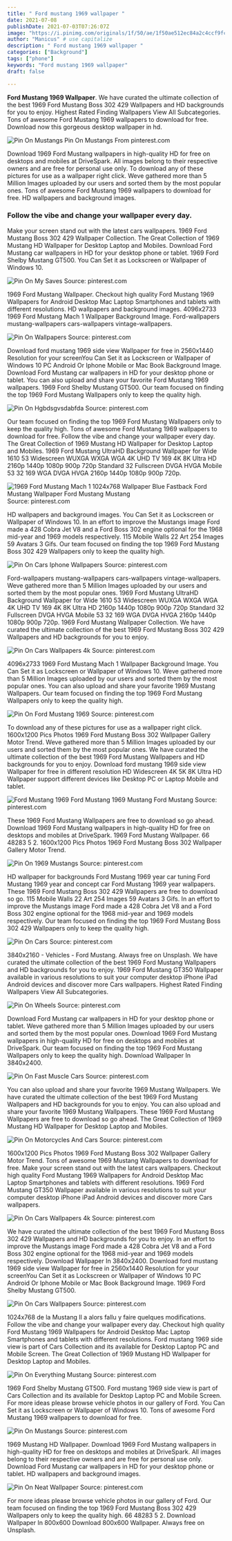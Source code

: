 ```yaml
---
title: " Ford mustang 1969 wallpaper "
date: 2021-07-08
publishDate: 2021-07-03T07:26:07Z
image: "https://i.pinimg.com/originals/1f/50/ae/1f50ae512ec84a2c4ccf9fca43349124.jpg"
author: "Manicus" # use capitalize
description: " Ford mustang 1969 wallpaper "
categories: ["Background"]
tags: ["phone"]
keywords: "Ford mustang 1969 wallpaper"
draft: false

---
```



**Ford Mustang 1969 Wallpaper**. We have curated the ultimate collection of the best 1969 Ford Mustang Boss 302 429 Wallpapers and HD backgrounds for you to enjoy. Highest Rated Finding Wallpapers View All Subcategories. Tons of awesome Ford Mustang 1969 wallpapers to download for free. Download now this gorgeous desktop wallpaper in hd.

![Pin On Mustangs](https://i.pinimg.com/originals/34/0c/4e/340c4e7001c1bc3c33f4004d7c76a89f.jpg "Pin On Mustangs")
Pin On Mustangs From pinterest.com


Download 1969 Ford Mustang wallpapers in high-quality HD for free on desktops and mobiles at DriveSpark. All images belong to their respective owners and are free for personal use only. To download any of these pictures for use as a wallpaper right click. Weve gathered more than 5 Million Images uploaded by our users and sorted them by the most popular ones. Tons of awesome Ford Mustang 1969 wallpapers to download for free. HD wallpapers and background images.

### Follow the vibe and change your wallpaper every day.

Make your screen stand out with the latest cars wallpapers. 1969 Ford Mustang Boss 302 429 Wallpaper Collection. The Great Collection of 1969 Mustang HD Wallpaper for Desktop Laptop and Mobiles. Download Ford Mustang car wallpapers in HD for your desktop phone or tablet. 1969 Ford Shelby Mustang GT500. You Can Set it as Lockscreen or Wallpaper of Windows 10.


![Pin On My Saves](https://i.pinimg.com/originals/f7/ec/7e/f7ec7ecb90e015c0ed66aff698818d4b.jpg "Pin On My Saves")
Source: pinterest.com

1969 Ford Mustang Wallpaper. Checkout high quality Ford Mustang 1969 Wallpapers for Android Desktop Mac Laptop Smartphones and tablets with different resolutions. HD wallpapers and background images. 4096x2733 1969 Ford Mustang Mach 1 Wallpaper Background Image. Ford-wallpapers mustang-wallpapers cars-wallpapers vintage-wallpapers.

![Pin On Wallpapers](https://i.pinimg.com/originals/be/3d/ad/be3dad533ec19097b17d45e6340ddecd.jpg "Pin On Wallpapers")
Source: pinterest.com

Download ford mustang 1969 side view Wallpaper for free in 2560x1440 Resolution for your screenYou Can Set it as Lockscreen or Wallpaper of Windows 10 PC Android Or Iphone Mobile or Mac Book Background Image. Download Ford Mustang car wallpapers in HD for your desktop phone or tablet. You can also upload and share your favorite Ford Mustang 1969 wallpapers. 1969 Ford Shelby Mustang GT500. Our team focused on finding the top 1969 Ford Mustang Wallpapers only to keep the quality high.

![Pin On Hgbdsgvsdabfda](https://i.pinimg.com/originals/a7/a2/6c/a7a26ced2d426e5c754b9cf4728b38aa.jpg "Pin On Hgbdsgvsdabfda")
Source: pinterest.com

Our team focused on finding the top 1969 Ford Mustang Wallpapers only to keep the quality high. Tons of awesome Ford Mustang 1969 wallpapers to download for free. Follow the vibe and change your wallpaper every day. The Great Collection of 1969 Mustang HD Wallpaper for Desktop Laptop and Mobiles. 1969 Ford Mustang UltraHD Background Wallpaper for Wide 1610 53 Widescreen WUXGA WXGA WGA 4K UHD TV 169 4K 8K Ultra HD 2160p 1440p 1080p 900p 720p Standard 32 Fullscreen DVGA HVGA Mobile 53 32 169 WGA DVGA HVGA 2160p 1440p 1080p 900p 720p.

![1969 Ford Mustang Mach 1 1024x768 Wallpaper Blue Fastback Ford Mustang Wallpaper Ford Mustang Mustang](https://i.pinimg.com/originals/88/5e/e1/885ee1d4accb03c386c3180908d1846f.jpg "1969 Ford Mustang Mach 1 1024x768 Wallpaper Blue Fastback Ford Mustang Wallpaper Ford Mustang Mustang")
Source: pinterest.com

HD wallpapers and background images. You Can Set it as Lockscreen or Wallpaper of Windows 10. In an effort to improve the Mustangs image Ford made a 428 Cobra Jet V8 and a Ford Boss 302 engine optional for the 1968 mid-year and 1969 models respectively. 115 Mobile Walls 22 Art 254 Images 59 Avatars 3 Gifs. Our team focused on finding the top 1969 Ford Mustang Boss 302 429 Wallpapers only to keep the quality high.

![Pin On Cars Iphone Wallpapers](https://i.pinimg.com/originals/db/b2/82/dbb282116e1936e30cf3cb957889b8d4.jpg "Pin On Cars Iphone Wallpapers")
Source: pinterest.com

Ford-wallpapers mustang-wallpapers cars-wallpapers vintage-wallpapers. Weve gathered more than 5 Million Images uploaded by our users and sorted them by the most popular ones. 1969 Ford Mustang UltraHD Background Wallpaper for Wide 1610 53 Widescreen WUXGA WXGA WGA 4K UHD TV 169 4K 8K Ultra HD 2160p 1440p 1080p 900p 720p Standard 32 Fullscreen DVGA HVGA Mobile 53 32 169 WGA DVGA HVGA 2160p 1440p 1080p 900p 720p. 1969 Ford Mustang Wallpaper Collection. We have curated the ultimate collection of the best 1969 Ford Mustang Boss 302 429 Wallpapers and HD backgrounds for you to enjoy.

![Pin On Cars Wallpapers 4k](https://i.pinimg.com/originals/18/ac/31/18ac31355742752f2a8b88d469f0b93a.jpg "Pin On Cars Wallpapers 4k")
Source: pinterest.com

4096x2733 1969 Ford Mustang Mach 1 Wallpaper Background Image. You Can Set it as Lockscreen or Wallpaper of Windows 10. Weve gathered more than 5 Million Images uploaded by our users and sorted them by the most popular ones. You can also upload and share your favorite 1969 Mustang Wallpapers. Our team focused on finding the top 1969 Ford Mustang Wallpapers only to keep the quality high.

![Pin On Ford Mustang 1969](https://i.pinimg.com/originals/08/2d/d8/082dd8695709459365e992677ff6ee37.jpg "Pin On Ford Mustang 1969")
Source: pinterest.com

To download any of these pictures for use as a wallpaper right click. 1600x1200 Pics Photos 1969 Ford Mustang Boss 302 Wallpaper Gallery Motor Trend. Weve gathered more than 5 Million Images uploaded by our users and sorted them by the most popular ones. We have curated the ultimate collection of the best 1969 Ford Mustang Wallpapers and HD backgrounds for you to enjoy. Download ford mustang 1969 side view Wallpaper for free in different resolution HD Widescreen 4K 5K 8K Ultra HD Wallpaper support different devices like Desktop PC or Laptop Mobile and tablet.

![Ford Mustang 1969 Ford Mustang 1969 Mustang Ford Mustang](https://i.pinimg.com/originals/c3/de/48/c3de48e74991fc4a6e28392455c68069.jpg "Ford Mustang 1969 Ford Mustang 1969 Mustang Ford Mustang")
Source: pinterest.com

These 1969 Ford Mustang Wallpapers are free to download so go ahead. Download 1969 Ford Mustang wallpapers in high-quality HD for free on desktops and mobiles at DriveSpark. 1969 Ford Mustang Wallpaper. 66 48283 5 2. 1600x1200 Pics Photos 1969 Ford Mustang Boss 302 Wallpaper Gallery Motor Trend.

![Pin On 1969 Mustangs](https://i.pinimg.com/originals/22/51/e8/2251e8406a5b220210187fde689dcd7e.jpg "Pin On 1969 Mustangs")
Source: pinterest.com

HD wallpaper for backgrounds Ford Mustang 1969 year car tuning Ford Mustang 1969 year and concept car Ford Mustang 1969 year wallpapers. These 1969 Ford Mustang Boss 302 429 Wallpapers are free to download so go. 115 Mobile Walls 22 Art 254 Images 59 Avatars 3 Gifs. In an effort to improve the Mustangs image Ford made a 428 Cobra Jet V8 and a Ford Boss 302 engine optional for the 1968 mid-year and 1969 models respectively. Our team focused on finding the top 1969 Ford Mustang Boss 302 429 Wallpapers only to keep the quality high.

![Pin On Cars](https://i.pinimg.com/originals/9d/0c/a8/9d0ca809ab83ff001c2b014f80fb0195.jpg "Pin On Cars")
Source: pinterest.com

3840x2160 - Vehicles - Ford Mustang. Always free on Unsplash. We have curated the ultimate collection of the best 1969 Ford Mustang Wallpapers and HD backgrounds for you to enjoy. 1969 Ford Mustang GT350 Wallpaper available in various resolutions to suit your computer desktop iPhone iPad Android devices and discover more Cars wallpapers. Highest Rated Finding Wallpapers View All Subcategories.

![Pin On Wheels](https://i.pinimg.com/originals/9f/d8/f1/9fd8f19d3834d95920833c30f9c49909.png "Pin On Wheels")
Source: pinterest.com

Download Ford Mustang car wallpapers in HD for your desktop phone or tablet. Weve gathered more than 5 Million Images uploaded by our users and sorted them by the most popular ones. Download 1969 Ford Mustang wallpapers in high-quality HD for free on desktops and mobiles at DriveSpark. Our team focused on finding the top 1969 Ford Mustang Wallpapers only to keep the quality high. Download Wallpaper In 3840x2400.

![Pin On Fast Muscle Cars](https://i.pinimg.com/originals/29/bd/db/29bddb5db47c7f00c2b11ec7ed7c4f88.jpg "Pin On Fast Muscle Cars")
Source: pinterest.com

You can also upload and share your favorite 1969 Mustang Wallpapers. We have curated the ultimate collection of the best 1969 Ford Mustang Wallpapers and HD backgrounds for you to enjoy. You can also upload and share your favorite 1969 Mustang Wallpapers. These 1969 Ford Mustang Wallpapers are free to download so go ahead. The Great Collection of 1969 Mustang HD Wallpaper for Desktop Laptop and Mobiles.

![Pin On Motorcycles And Cars](https://i.pinimg.com/originals/d1/c4/cb/d1c4cbe27b4897f5fab9fdd831264ef1.jpg "Pin On Motorcycles And Cars")
Source: pinterest.com

1600x1200 Pics Photos 1969 Ford Mustang Boss 302 Wallpaper Gallery Motor Trend. Tons of awesome 1969 Mustang Wallpapers to download for free. Make your screen stand out with the latest cars wallpapers. Checkout high quality Ford Mustang 1969 Wallpapers for Android Desktop Mac Laptop Smartphones and tablets with different resolutions. 1969 Ford Mustang GT350 Wallpaper available in various resolutions to suit your computer desktop iPhone iPad Android devices and discover more Cars wallpapers.

![Pin On Cars Wallpapers 4k](https://i.pinimg.com/originals/b9/cd/ee/b9cdee0908e4e84747236b92c253d032.jpg "Pin On Cars Wallpapers 4k")
Source: pinterest.com

We have curated the ultimate collection of the best 1969 Ford Mustang Boss 302 429 Wallpapers and HD backgrounds for you to enjoy. In an effort to improve the Mustangs image Ford made a 428 Cobra Jet V8 and a Ford Boss 302 engine optional for the 1968 mid-year and 1969 models respectively. Download Wallpaper In 3840x2400. Download ford mustang 1969 side view Wallpaper for free in 2560x1440 Resolution for your screenYou Can Set it as Lockscreen or Wallpaper of Windows 10 PC Android Or Iphone Mobile or Mac Book Background Image. 1969 Ford Shelby Mustang GT500.

![Pin On Cars Wallpapers](https://i.pinimg.com/736x/fd/57/4b/fd574bacd7392fcde48518b8fb6a18d9.jpg "Pin On Cars Wallpapers")
Source: pinterest.com

1024x768 de la Mustang Il a alors fallu y faire quelques modifications. Follow the vibe and change your wallpaper every day. Checkout high quality Ford Mustang 1969 Wallpapers for Android Desktop Mac Laptop Smartphones and tablets with different resolutions. Ford mustang 1969 side view is part of Cars Collection and its available for Desktop Laptop PC and Mobile Screen. The Great Collection of 1969 Mustang HD Wallpaper for Desktop Laptop and Mobiles.

![Pin On Everything Mustang](https://i.pinimg.com/originals/aa/22/5b/aa225b128d08d641f324f0b86f31a675.jpg "Pin On Everything Mustang")
Source: pinterest.com

1969 Ford Shelby Mustang GT500. Ford mustang 1969 side view is part of Cars Collection and its available for Desktop Laptop PC and Mobile Screen. For more ideas please browse vehicle photos in our gallery of Ford. You Can Set it as Lockscreen or Wallpaper of Windows 10. Tons of awesome Ford Mustang 1969 wallpapers to download for free.

![Pin On Mustangs](https://i.pinimg.com/originals/34/0c/4e/340c4e7001c1bc3c33f4004d7c76a89f.jpg "Pin On Mustangs")
Source: pinterest.com

1969 Mustang HD Wallpaper. Download 1969 Ford Mustang wallpapers in high-quality HD for free on desktops and mobiles at DriveSpark. All images belong to their respective owners and are free for personal use only. Download Ford Mustang car wallpapers in HD for your desktop phone or tablet. HD wallpapers and background images.

![Pin On Neat Wallpaper](https://i.pinimg.com/originals/1f/50/ae/1f50ae512ec84a2c4ccf9fca43349124.jpg "Pin On Neat Wallpaper")
Source: pinterest.com

For more ideas please browse vehicle photos in our gallery of Ford. Our team focused on finding the top 1969 Ford Mustang Boss 302 429 Wallpapers only to keep the quality high. 66 48283 5 2. Download Wallpaper In 800x600 Download 800x600 Wallpaper. Always free on Unsplash.

